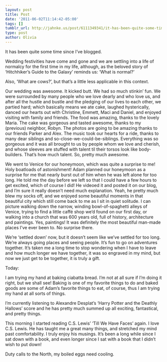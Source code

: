 ```yaml
---
layout: post
title: Post
date: '2011-06-02T11:14:42-05:00'
tags: []
tumblr_url: http://jahnke.us/post/6111349341/it-has-been-quite-some-time-since-ive-blogged
type: post
author: Olivia
---
```


It has been quite some time since I’ve blogged.

Wedding festivities have come and gone and we are settling into a life of normalcy for the first time in my life, although, as the beloved story of ‘Hitchhiker’s Guide to the Galaxy’ reminds us: ‘What is normal?’

Also, ‘What are cows?’, but that’s a little less applicable in this context.

Our wedding was awesome. It kicked butt. We had so much stinkin’ fun. We were surrounded by many people who we love dearly and who love us, and after all the hustle and bustle and the pledging of our lives to each other, we partied hard; which basically means we ate cake, laughed hysterically, danced our hearts out with Christine, Emmett, Maci and Daniel, and enjoyed visiting with family and friends. The food was amazing, thanks to the lovely Maria. The cake was gorgeous and tasted awesome, thanks to my (previous) neighbor, Robyn. The photos are going to be amazing thanks to our friends Parker and Alex. The music took our hearts for a ride, thanks to many dear siblings and so-close-we-could-be-siblings. Everything was so gorgeous and it was all brought to us by people whom we love and cherish, and whose sleeves are stuffed with talent til their torsos look like body-builders. That’s how much talent. So, pretty much awesome.

We went to Venice for our honeymoon, which was quite a surprise to me! Holy boatloads of astonishment! Adam planned our honeymoon as a surprise for me that nearly burst out of him when he was left alone for too long. He told me the day before we left so that I could have a few hours to get excited, which of course I did! He videoed it and posted it on our blog, and I’m sure it really doesn’t need much explanation. Yeah, he pretty much blew my socks off, and we enjoyed some beautiful moments in that beautiful city which still come back to me as I sit in quiet solitude. I can picture walking down the narrow, winding bowl-of-spaghetti alleys of Venice, trying to find a little caffé shop we’d found on our first day, or walking into a church that was 600 years old, full of history, architecture and paintings. Yes, paintings! It was definitely the most beautiful man-made places I’ve ever been to. No surprise there. 

We’re ‘settled down’ now, but it doesn’t seem like we’ve settled for too long. We’re always going places and seeing people. It’s fun to go on adventures together. It’s taken me a long time to stop wondering when I have to leave and how much longer we have together, it was so engraved in my mind, but now we just get to be together, it is truly a gift. 

Today:

I am trying my hand at baking ciabatta bread. I’m not at all sure if I’m doing it right, but we shall see! Baking is one of my favorite things to do and baked goods are some of Adam’s favorite things to eat, of course, thus I am trying my hand at all sorts of things. 

I’m currently listening to Alexandre Desplat’s ‘Harry Potter and the Deathly Hallows’ score and he has pretty much summed up all exciting, fantastical, and pretty things. 

This morning I started reading C.S. Lewis’ ‘Till We Have Faces’ again. I love C.S. Lewis. He has taught me a great many things, and stretched my mind past comfortability. I truly enjoy his musings. It’s been a long while since I sat down with a book, and even longer since I sat with a book that I didn’t wish to put down! 

Duty calls to the North, my boiled eggs need cooling. 
